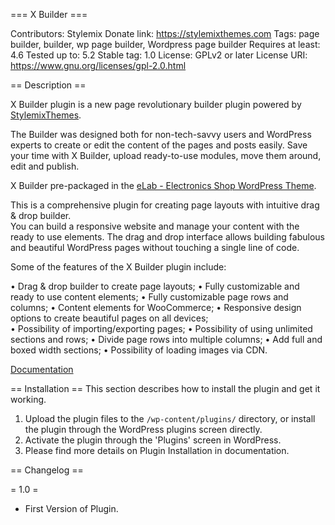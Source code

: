 === X Builder ===

Contributors: Stylemix
Donate link: https://stylemixthemes.com
Tags: page builder, builder, wp page builder, Wordpress page builder
Requires at least: 4.6
Tested up to: 5.2
Stable tag: 1.0
License: GPLv2 or later
License URI: https://www.gnu.org/licenses/gpl-2.0.html

== Description ==

X Builder plugin is a new page revolutionary builder plugin powered by [StylemixThemes](http://stylemixthemes.com/plugins/).

The Builder was designed both for non-tech-savvy users and WordPress experts to create or edit the content of the pages and posts easily. Save your time with X Builder, upload ready-to-use modules, move them around, edit and publish.

X Builder pre-packaged in the [eLab - Electronics Shop WordPress Theme](https://themeforest.net/item/elab-electronics-shop-wordpress-theme/23946077). 

This is a comprehensive plugin for creating page layouts with intuitive drag & drop builder.  
You can build a responsive website and manage your content with the ready to use elements. The drag and drop interface allows building fabulous and beautiful WordPress pages without touching a single line of code.

Some of the features of the X Builder plugin include: 
  
•	Drag & drop builder to create page layouts; 
•	Fully customizable and ready to use content elements; 
•	Fully customizable page rows and columns;
•	Content elements for WooCommerce; 
•	Responsive design options to create beautiful pages on all devices;  
•	Possibility of importing/exporting pages; 
•	Possibility of using unlimited sections and rows; 
•	Divide page rows into multiple columns; 
•	Add full and boxed width sections;
•	Possibility of loading images via CDN. 

[Documentation](https://support.stylemixthemes.com/manuals/plugins/X_Builder.pdf)

== Installation ==
This section describes how to install the plugin and get it working.

1. Upload the plugin files to the `/wp-content/plugins/` directory, or install the plugin through the WordPress plugins screen directly.
2. Activate the plugin through the 'Plugins' screen in WordPress.
3. Please find more details on Plugin Installation in documentation.

== Changelog ==

= 1.0 =
* First Version of Plugin.